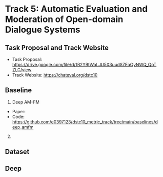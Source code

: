 # Track 5: Automatic Evaluation and Moderation of Open-domain Dialogue Systems 

## Task Proposal and Track Website

- Task Proposal: https://drive.google.com/file/d/1B2YBtWaLJU5X3uudSZEaOyNWQ_QoTZLG/view
- Track Website: https://chateval.org/dstc10

## Baseline

1) Deep AM-FM

- Paper:  
- Code: https://github.com/e0397123/dstc10_metric_track/tree/main/baselines/deep_amfm

2)

## Dataset

## Deep
